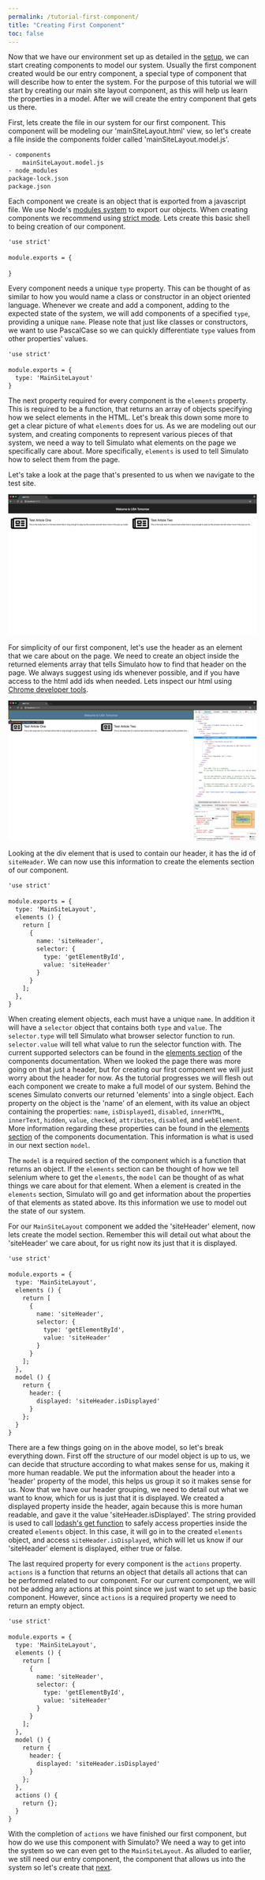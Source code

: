 ```yaml
---
permalink: /tutorial-first-component/
title: "Creating First Component"
toc: false
---
```


Now that we have our environment set up as detailed in the [setup](/tutorial-setup), we can start creating components to model our system.  Usually the first component created would be our entry component, a special type of component that will describe how to enter the system. For the purpose of this tutorial we will start by creating our main site layout component, as this will help us learn the properties in a model.  After we will create the entry component that gets us there.

First, lets create the file in our system for our first component. This component will be modeling our 'mainSiteLayout.html' view, so let's create a file inside the components folder called 'mainSiteLayout.model.js'.

```
- components
    mainSiteLayout.model.js
- node_modules 
package-lock.json 
package.json
```

Each component we create is an object that is exported from a javascript file. We use Node's [modules system](https://nodejs.org/api/modules.html#modules_module_exports) to export our objects. When creating components we recommend using [strict mode](https://developer.mozilla.org/en-US/docs/Web/JavaScript/Reference/Strict_mode). Lets create this basic shell to being creation of our component.

```
'use strict'

module.exports = {

}
```

Every component needs a unique `type` property. This can be thought of as similar to how you would name a class or constructor in an object oriented language.  Whenever we create and add a component, adding to the expected state of the system, we will add components of a specified `type`, providing a unique `name`.  Please note that just like classes or constructors, we want to use PascalCase so we can quickly differentiate `type` values from other properties' values.


```
'use strict'

module.exports = {
  type: 'MainSiteLayout'
}
```

The next property required for every component is the `elements` property. This is required to be a function, that returns an array of objects specifying how we select elements in the HTML.  Let's break this down some more to get a clear picture of what `elements` does for us.  As we are modeling out our system, and creating components to represent various pieces of that system, we need a way to tell Simulato what elements on the page we specifically care about. More specifically, `elements` is used to tell Simulato how to select them from the page.

Let's take a look at the page that's presented to us when we navigate to the test site.

![](../assets/tutorial/mainSiteLayout.png)

For simplicity of our first component, let's use the header as an element that we care about on the page. We need to create an object inside the returned elements array that tells Simulato how to find that header on the page.  We always suggest using ids whenever possible, and if you have access to the html add ids when needed.  Lets inspect our html using [Chrome developer tools](https://developers.google.com/web/tools/chrome-devtools/).

![](../assets/tutorial/mainSiteLayoutHeaderId.png)

Looking at the div element that is used to contain our header, it has the id of `siteHeader`.  We can now use this information to create the elements section of our component.

```
'use strict'

module.exports = {
  type: 'MainSiteLayout',
  elements () {
    return [
      {
        name: 'siteHeader',
        selector: {
          type: 'getElementById',
          value: 'siteHeader'
        }
      }
    ];
  },
}
```

When creating element objects, each must have a unique `name`. In addition it will have a `selector` object that contains both `type` and `value`. The `selector.type` will tell Simulato what browser selector function to run. `selector.value` will tell what value to run the selector function with. The current supported selectors can be found in the [elements section](/components/#elements) of the components documentation.  When we looked the page there was more going on that just a header, but for creating our first component we will just worry about the header for now.  As the tutorial progresses we will flesh out each component we create to make a full model of our system. Behind the scenes Simulato converts our returned 'elements' into a single object. Each property on the object is the 'name' of an element, with its value an object containing the properties: `name`, `isDisplayed1`, `disabled`, `innerHTML`, `innerText`, `hidden`, `value`, `checked`, `attributes`, `disabled`, and `webElement`.  More information regarding these properties can be found in the [elements section](/components/#elements) of the components documentation.  This information is what is used in our next section `model`.

The `model` is a required section of the component which is a function that returns an object.  If the `elements` section can be thought of how we tell selenium where to get the `elements`, the `model` can be thought of as what things we care about for that element.  When a element is created in the `elements` section, Simulato will go and get information about the properties of that elements as stated above. Its this information we use to model out the state of our system.

For our `MainSiteLayout` component we added the 'siteHeader' element, now lets create the model section. Remember this will detail out what about the 'siteHeader' we care about, for us right now its just that it is displayed.

```
'use strict'

module.exports = {
  type: 'MainSiteLayout',
  elements () {
    return [
      {
        name: 'siteHeader',
        selector: {
          type: 'getElementById',
          value: 'siteHeader'
        }
      }
    ];
  },
  model () {
    return {
      header: {
        displayed: 'siteHeader.isDisplayed'
      }
    };
  }
}
```

There are a few things going on in the above model, so let's break everything down. First off the structure of our model object is up to us, we can decide that structure according to what makes sense for us, making it more human readable.  We put the information about the header into a 'header' property of the model, this helps us group it so it makes sense for us. Now that we have our header grouping, we need to detail out what we want to know, which for us is just that it is displayed. We created a displayed property inside the header, again because this is more human readable, and gave it the value 'siteHeader.isDisplayed'. The string provided is used to call [lodash's get function](https://lodash.com/docs/4.17.10#get) to safely access properties inside the created `elements` object. In this case, it will go in to the created `elements` object, and access `siteHeader.isDisplayed`, which will let us know if our 'siteHeader' element is displayed, either true or false.

The last required property for every component is the `actions` property. `actions` is a function that returns an object that details all actions that can be performed related to our component. For our current component, we will not be adding any actions at this point since we just want to set up the basic component. However, since `actions` is a required property we need to return an empty object.

```
'use strict'

module.exports = {
  type: 'MainSiteLayout',
  elements () {
    return [
      {
        name: 'siteHeader',
        selector: {
          type: 'getElementById',
          value: 'siteHeader'
        }
      }
    ];
  },
  model () {
    return {
      header: {
        displayed: 'siteHeader.isDisplayed'
      }
    };
  },
  actions () {
    return {};
  }
}
```

With the completion of `actions` we have finished our first component, but how do we use this component with Simulato? We need a way to get into the system so we can even get to the `MainSiteLayout`.  As alluded to earlier, we still need our entry component, the component that allows us into the system so let's create that [next](/tutorial-entry-component/).